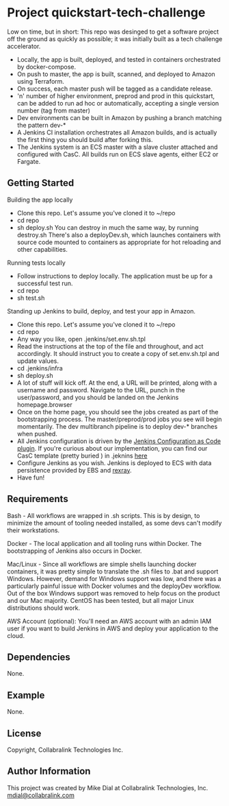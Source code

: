 Project quickstart-tech-challenge
=========

Low on time, but in short:  This repo was desinged to get a software project off the ground as quickly as possible; it was initially built as a tech challenge accelerator.

- Locally, the app is built, deployed, and tested in containers orchestrated by docker-compose.
- On push to master, the app is built, scanned, and deployed to Amazon using Terraform.
- On success, each master push will be tagged as a candidate release.
- 'n' number of higher environment, preprod and prod in this quickstart, can be added to run ad hoc or automatically, accepting a single version number (tag from master)
- Dev environments can be built in Amazon by pushing a branch matching the pattern dev-*
- A Jenkins CI installation orchestrates all Amazon builds, and is actually the first thing you should build after forking this.
- The Jenkins system is an ECS master with a slave cluster attached and configured with CasC.  All builds run on ECS slave agents, either EC2 or Fargate.


Getting Started
------------
Building the app locally
- Clone this repo.  Let's assume you've cloned it to ~/repo
- cd repo
- sh deploy.sh
You can destroy in much the same way, by running destroy.sh
There's also a deployDev.sh, which launches containers with source code mounted to containers as appropriate for hot reloading and other capabilities.

Running tests locally
- Follow instructions to deploy locally.  The application must be up for a successful test run.
- cd repo
- sh test.sh

Standing up Jenkins to build, deploy, and test your app in Amazon.
- Clone this repo.  Let's assume you've cloned it to ~/repo
- cd repo
- Any way you like, open .jenkins/set.env.sh.tpl
- Read the instructions at the top of the file and throughout, and act accordingly.  It should instruct you to create a copy of set.env.sh.tpl and update values.
- cd .jenkins/infra
- sh deploy.sh
- A lot of stuff will kick off.  At the end, a URL will be printed, along with a username and password.  Navigate to the URL, punch in the user/password, and you should be landed on the Jenkins homepage.browser  
- Once on the home page, you should see the jobs created as part of the bootstrapping process.  The master/preprod/prod jobs you see will begin momentarily.  The dev multibranch pipeline is to deploy dev-* branches when pushed.
- All Jenkins configuration is driven by the [Jenkins Configuration as Code plugin](https://github.com/jenkinsci/configuration-as-code-plugin).  If you're curious about our implementation, you can find our CasC template (pretty buried ) in .jeknins [here](.jenkins/infra/terraform/jenkins/jenkins_image/files/casc/jenkins.yml.tpl)
- Configure Jenkins as you wish.  Jenkins is deployed to ECS with data persistence provided by EBS and [rexray](https://github.com/rexray/rexray).
- Have fun!

Requirements
------------

Bash - All workflows are wrapped in .sh scripts.  This is by design, to minimize the amount of tooling needed installed, as some devs can't modify their workstations.

Docker - The local application and all tooling runs within Docker.  The bootstrapping of Jenkins also occurs in Docker.

Mac/Linux - Since all workflows are simple shells launching docker containers, it was pretty simple to translate the .sh files to .bat and support Windows.  However, demand for Windows support was low, and there was a particularly painful issue with Docker volumes and the deployDev workflow.  Out of the box Windows support was removed to help focus on the product and our Mac majority.  CentOS has been tested, but all major Linux distributions should work.

AWS Account (optional):  You'll need an AWS account with an admin IAM user if you want to build Jenkins in AWS and deploy your application to the cloud.

Dependencies
------------

None.

Example
----------------
None.

License
-------

Copyright, Collabralink Technologies Inc.

Author Information
------------------

This project was created by Mike Dial at Collabralink Technologies, Inc.  mdial@collabralink.com
